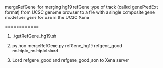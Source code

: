 mergeRefGene: for merging hg19 refGene type of track (called genePredExt format) from UCSC genome browser to a file with a single composite gene model per gene for use in the UCSC Xena 

============

1.   ./getRefGene_hg19.sh

2.   python mergeRefGene.py refGene_hg19 refgene_good multiple_multipleIsland

3.   Load refgene_good and refgene_good.json to Xena server


